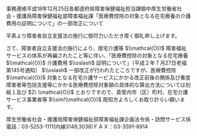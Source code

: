 事務連絡平成18年12月25日各都道府県障害保健福祉担当課御中厚生労働省社会・援護局障害保健福祉部障害福祉課「医療費控除の対象となる在宅療養の介護費用の証明について」の一部改正について

平素より障害者自立支援法の施行に御尽力いただき厚く御礼申し上げます。

さて、障害者自立支援法の施行により、居宅介護等 $\\mathcal{O})$ 障害福祉サービスの体系が再編されたこと等に伴い、「医療費控除の対象となる在宅療養 $\\mathcal{O})$ 介護費用 $\\oslash$ 証明について」（平成２年７月27日老福第145号通知） $\\oslash$ 一部改正が行われたところですが、医療費控除 $\\mathcal{O})$ 対象となる在宅介護サービスにかかる改正前後の関係及び重度障害者等包括支援等にかかる医療費控除対象額の具体的な算出方法については別紙１及び $2\ \\mathcal{O})$ とおりですので、貴管内市（区）町村、在宅介護サービス事業者等 $\\sim!\\mathcal{O})$ 周知方よろしくお取り計らい願います。

厚生労働省社会・援護局障害保健福祉部障害福祉課企画法令係・訪問サービス係電話：03-5253-1111(内線3149,3038)ＦＡＸ：03-3591-8914